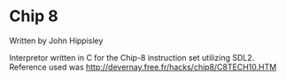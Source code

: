 # Chip 8
Written by John Hippisley

Interpretor written in C for the Chip-8 instruction set utilizing SDL2.<br />
Reference used was http://devernay.free.fr/hacks/chip8/C8TECH10.HTM
